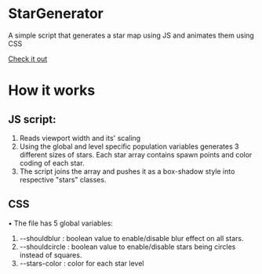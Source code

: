 # StarGenerator
A simple script that generates a star map using JS and animates them using CSS

[Check it out](https://imforpeace.github.io/StarGenerator/)

# How it works
## JS script:
1. Reads  viewport width and its' scaling
2. Using the global and level specific population variables generates 3 different sizes of stars. Each star array contains spawn points and color coding of each star.
3. The script joins the array and pushes it as a box-shadow style into respective "stars" classes.
## CSS
• The file has 5 global variables:
1. --shouldblur : boolean value to enable/disable blur effect on all stars.
2. --shouldcircle : boolean value to enable/disable stars being circles instead of squares.
3. --stars-color : color for each star level